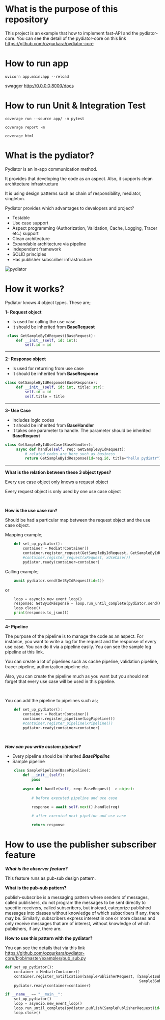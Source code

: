 # What is the purpose of this repository
This project is an example that how to implement fast-API and the pydiator-core. You can see the detail of the pydiator-core on this link https://github.com/ozgurkara/pydiator-core 

# How to run app
`uvicorn app.main:app --reload`

swagger http://0.0.0.0:8000/docs

# How to run Unit & Integration Test
`coverage run --source app/ -m pytest`

`coverage report -m`

`coverage html`


# What is the pydiator?
Pydiator is an in-app communication method. 

It provides that developing the code as an aspect. Also, it supports clean architecture infrastructure

It is using design patterns such as chain of responsibility, mediator, singleton.

Pydiator provides which advantages to developers and project?
* Testable
* Use case support
* Aspect programming (Authorization, Validation, Cache, Logging, Tracer etc.) support
* Clean architecture
* Expandable architecture via pipeline
* Independent framework
* SOLID principles
* Has publisher subscriber infrastructure
 
![pydiator](https://raw.githubusercontent.com/ozgurkara/pydiator-core/master/assets/pydiator_flow.png)

# How it works? 
Pydiator knows 4 object types. 
These are;

**1- Request object** 
   * Is used for calling the use case.
   * It should be inherited from **BaseRequest**
   ```python 
    class GetSampleByIdRequest(BaseRequest):
        def __init__(self, id: int):
            self.id = id
   ```
<hr>

**2- Response object**
   * Is used for returning from use case
   * It should be inherited from **BaseResponse**
   ```python
   class GetSampleByIdResponse(BaseResponse):
        def __init__(self, id: int, title: str):
            self.id = id
            self.title = title 
   ``` 

<hr>

**3- Use Case**
   * Includes logic codes    
   * It should be inherited from **BaseHandler**
   * It takes one parameter to handle. The parameter should be inherited **BaseRequest** 
   ```python
   class GetSampleByIdUseCase(BaseHandler):
        async def handle(self, req: GetSampleByIdRequest):
            # related codes are here such as business
            return GetSampleByIdResponse(id=req.id, title="hello pydiatr")     
   ``` 

<hr>

**What is the relation between these 3 object types?**

Every use case object only knows a request object

Every request object is only used by one use case object

<br/>

**How is the use case run?**

Should be had a particular map between the request object and the use case object.

Mapping example;
```python
    def set_up_pydiator():
        container = MediatrContainer()
        container.register_request(GetSampleByIdRequest, GetSampleByIdUseCase())
        #container.register_request(xRequest, xUseCase())
        pydiator.ready(container=container)
```

Calling example;
```python
    await pydiator.send(GetByIdRequest(id=1))
````
or
```python    
    loop = asyncio.new_event_loop()
    response: GetByIdResponse = loop.run_until_complete(pydiator.send(GetByIdRequest(id=1)))
    loop.close()
    print(response.to_json())
```

<hr>

**4- Pipeline**

The purpose of the pipeline is to manage the code as an aspect. 
For instance, you want to write a log for the request and the response of every use case. You can do it via a pipeline easily. You can see the sample log pipeline at this link.

You can create a lot of pipelines such as cache pipeline, validation pipeline, tracer pipeline, authorization pipeline etc. 

Also, you can create the pipeline much as you want but you should not forget that every use case will be used in this pipeline.

<br/>

You can add the pipeline to pipelines such as;
```python
    def set_up_pydiator():
        container = MediatrContainer()        
        container.register_pipeline(LogPipeline())
        #container.register_pipeline(xPipeline())
        pydiator.ready(container=container)
````
<br/>

***How can you write custom pipeline?***
   * Every pipeline  should be inherited ***BasePipeline***
   * Sample pipeline
```python
    class SamplePipeline(BasePipeline):
        def __init__(self):
            pass
    
        async def handle(self, req: BaseRequest) -> object:
            
            # before executed pipeline and uce case

            response = await self.next().handle(req)
    
            # after executed next pipeline and use case            

            return response
```   


# How to use the publisher subscriber feature

***What is the observer feature?***

This feature runs as pub-sub design pattern.

**What is the pub-sub pattern?**

publish-subscribe is a messaging pattern where senders of messages, called publishers, do not program the messages to be sent directly to specific receivers, called subscribers, but instead, categorize published messages into classes without knowledge of which subscribers if any, there may be. Similarly, subscribers express interest in one or more classes and only receive messages that are of interest, without knowledge of which publishers, if any, there are.
<br/>

**How to use this pattern with the pydiator?**

You can see the details that via this link https://github.com/ozgurkara/pydiator-core/blob/master/examples/pub_sub.py

```python
def set_up_pydiator():
    container = MediatrContainer()
    container.register_notification(SamplePublisherRequest, [Sample1Subscriber(), Sample2Subscriber(),
                                                             Sample3Subscriber()])
    pydiator.ready(container=container)

if __name__ == "__main__":
    set_up_pydiator()
    loop = asyncio.new_event_loop()
    loop.run_until_complete(pydiator.publish(SamplePublisherRequest(id=1)))
    loop.close()
```

